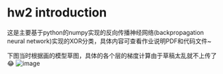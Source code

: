 # hw2 introduction
这是主要基于python的numpy实现的反向传播神经网络(backpropagation neural network)实现的XOR分类，具体内容可查看作业说明PDF和代码文件~  

下图当时根据画的模型草图，具体的各个层的梯度计算由于草稿太乱就不上传了😂
![image]()
